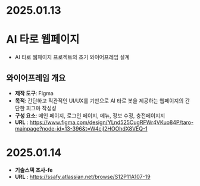 # 2025.01.13
# AI 타로 웹페이지

* AI 타로 웹페이지 프로젝트의 초기 와이어프레임 설계


## 와이어프레임 개요

- **제작 도구**: Figma
- **목적**: 간단하고 직관적인 UI/UX를 기반으로 AI 타로 봇을 제공하는 웹페이지의 간단한 피그마 작성성
- **구성 요소**: 메인 페이지, 로그인 페이지, 메뉴, 정보 수정, 충전페이지지
- **URL** : https://www.figma.com/design/YLnd525CugRFWr4VKuo84P/taro-mainpage?node-id=13-396&t=W4cjI2HOOhdX8VEQ-1


# 2025.01.14

- **기술스택 조사-fe**
- **URL** : https://ssafy.atlassian.net/browse/S12P11A107-19
